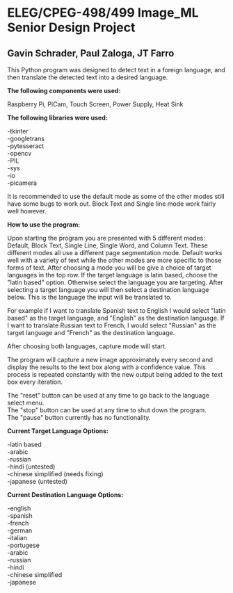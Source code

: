 # ELEG/CPEG-498/499 Image_ML Senior Design Project

## Gavin Schrader, Paul Zaloga, JT Farro

This Python program was designed to detect text in a foreign language, and then translate the detected text into a desired language.

**The following components were used:**

Raspberry Pi, PiCam, Touch Screen, Power Supply, Heat Sink

**The following libraries were used:**

-tkinter <br>
-googletrans <br>
-pytesseract <br>
-opencv <br>
-PIL <br>
-sys <br>
-io <br>
-picamera <br>

It is recommended to use the default mode as some of the other modes still have some bugs to work out.
Block Text and Single line mode work fairly well however.

**How to use the program:**

Upon starting the program you are presented with 5 different modes: Default, Block Text, Single Line, Single Word, and Column Text. These different modes
all use a different page segmentation mode. Default works well with a variety of text while the other modes are more specific to those forms of text.
After choosing a mode you will be give a choice of target languages in the top row. If the target language is latin based, choose the "latin based" option.
Otherwise select the language you are targeting. After selecting a target language you will then select a destination language below. This is the language the
input will be translated to. 

For example if I want to translate Spanish text to English I would select "latin based" as the target language, and "English" as the destination language.
If I want to translate Russian text to French, I would select "Russian" as the target language and "French" as the destination language.

After choosing both languages, capture mode will start.

The program will capture a new image approximately every second and display the results to the text box along with a confidence value.
This process is repeated constantly with the new output being added to the text box every iteration.

The "reset" button can be used at any time to go back to the language select menu. <br>
The "stop" button can be used at any time to shut down the program. <br>
The "pause" button currently has no functionality. <br>

**Current Target Language Options:**

-latin based <br>
-arabic <br>
-russian <br>
-hindi (untested) <br>
-chinese simplified (needs fixing) <br>
-japanese (untested) <br>

**Current Destination Language Options:**

-english <br>
-spanish <br>
-french <br>
-german <br>
-italian <br>
-portugese <br>
-arabic <br>
-russian <br>
-hindi <br>
-chinese simplified <br>
-japanese <br>
